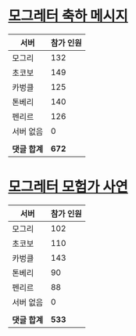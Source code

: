 # [모그레터 축하 메시지](./Event250701_v7_2_10th_moogleletter0.md)

|서버|참가 인원|
|-|-|
|모그리|132|
|초코보|149|
|카벙클|125|
|톤베리|140|
|펜리르|126|
|서버 없음|0|
|||
|**댓글 합계**|**672**|


# [모그레터 모험가 사연](./Event250701_v7_2_10th_moogleletter1.md)

|서버|참가 인원|
|-|-|
|모그리|102|
|초코보|110|
|카벙클|143|
|톤베리|90|
|펜리르|88|
|서버 없음|0|
|||
|**댓글 합계**|**533**|



